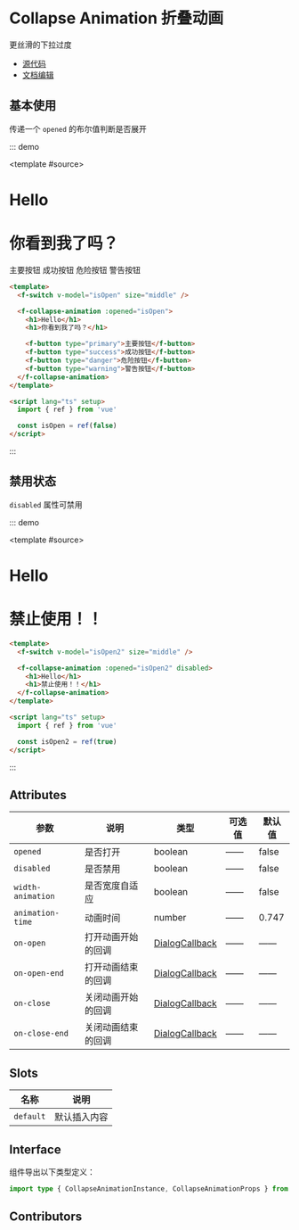 # Collapse Animation 折叠动画

更丝滑的下拉过度

- [源代码](https://github.com/FightingDesign/fighting-design/tree/master/packages/fighting-design/collapse-animation)
- [文档编辑](https://github.com/FightingDesign/fighting-design/blob/master/docs/components/collapse-animation.md)

## 基本使用

传递一个 `opened` 的布尔值判断是否展开

::: demo

<template #source>
<f-switch v-model="isOpen" size="middle" />

<f-collapse-animation :opened="isOpen">
<h1>Hello</h1>
<h1>你看到我了吗？</h1>

<f-button type="primary">主要按钮</f-button>
<f-button type="success">成功按钮</f-button>
<f-button type="danger">危险按钮</f-button>
<f-button type="warning">警告按钮</f-button>
</f-collapse-animation>
</template>

```html
<template>
  <f-switch v-model="isOpen" size="middle" />

  <f-collapse-animation :opened="isOpen">
    <h1>Hello</h1>
    <h1>你看到我了吗？</h1>

    <f-button type="primary">主要按钮</f-button>
    <f-button type="success">成功按钮</f-button>
    <f-button type="danger">危险按钮</f-button>
    <f-button type="warning">警告按钮</f-button>
  </f-collapse-animation>
</template>

<script lang="ts" setup>
  import { ref } from 'vue'

  const isOpen = ref(false)
</script>
```

:::

## 禁用状态

`disabled` 属性可禁用

::: demo

<template #source>
<f-switch v-model="isOpen2" size="middle" />

<f-collapse-animation :opened="isOpen2" disabled>
<h1>Hello</h1>
<h1>禁止使用！！</h1>
</f-collapse-animation>
</template>

```html
<template>
  <f-switch v-model="isOpen2" size="middle" />

  <f-collapse-animation :opened="isOpen2" disabled>
    <h1>Hello</h1>
    <h1>禁止使用！！</h1>
  </f-collapse-animation>
</template>

<script lang="ts" setup>
  import { ref } from 'vue'

  const isOpen2 = ref(true)
</script>
```

:::

## Attributes



| 参数 | 说明 | 类型 | 可选值 | 默认值 |
| --- | --- | --- | --- | --- |
| `opened` | 是否打开 | boolean | —— | false |
| `disabled` | 是否禁用 | boolean | —— | false |
| `width-animation` | 是否宽度自适应 | boolean | —— | false |
| `animation-time` | 动画时间 | number | —— | 0.747 |
| `on-open` | 打开动画开始的回调 | <a href="/components/dialog.html#dialogcallback">DialogCallback</a> | —— | —— |
| `on-open-end` | 打开动画结束的回调 | <a href="/components/dialog.html#dialogcallback">DialogCallback</a> | —— | —— |
| `on-close` | 关闭动画开始的回调 | <a href="/components/dialog.html#dialogcallback">DialogCallback</a>  | —— | —— |
| `on-close-end` | 关闭动画结束的回调 | <a href="/components/dialog.html#dialogcallback">DialogCallback</a>  | —— | —— |

## Slots

| 名称      | 说明         |
| --------- | ------------ |
| `default` | 默认插入内容 |

## Interface

组件导出以下类型定义：

```ts
import type { CollapseAnimationInstance, CollapseAnimationProps } from 'fighting-design'
```

## Contributors

<a href="https://github.com/Tyh2001" target="_blank">
  <f-avatar round src="https://avatars.githubusercontent.com/u/73180970?v=4" />
</a>

<script lang="ts" setup>
  import { ref } from 'vue'

  const isOpen = ref(false)
  const isOpen2 = ref(true)
</script>
